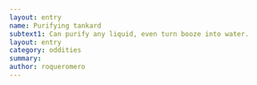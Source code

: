 ```yaml
---
layout: entry 
name: Purifying tankard
subtext1: Can purify any liquid, even turn booze into water.
layout: entry
category: oddities
summary: 
author: roqueromero
---
```

